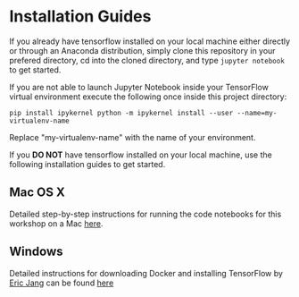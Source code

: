 # Installation Guides

If you already have tensorflow installed on your local machine either directly or through an Anaconda distribution, simply clone this repository in your prefered directory, cd into the cloned directory, and type `jupyter notebook` to get started.

If you are not able to launch Jupyter Notebook inside your TensorFlow virtual environment execute the following once inside this project directory:

`pip install ipykernel
python -m ipykernel install --user --name=my-virtualenv-name`

Replace "my-virtualenv-name" with the name of your environment.

If you **DO NOT** have tensorflow installed on your local machine, use the following installation guides to get started.


## Mac OS X

Detailed step-by-step instructions for running the code notebooks for this workshop on a Mac [here](./step_by_step_MacOSX_install.md).


## Windows

Detailed instructions for downloading Docker and installing TensorFlow by [Eric Jang](https://github.com/ericjang) can be found [here](https://gist.github.com/ericjang/959c03168c0bdfac1ca3)

